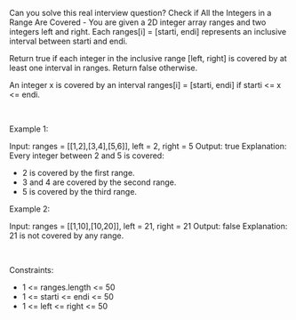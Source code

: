 Can you solve this real interview question? Check if All the Integers in a Range Are Covered - You are given a 2D integer array ranges and two integers left and right. Each ranges[i] = [starti, endi] represents an inclusive interval between starti and endi.

Return true if each integer in the inclusive range [left, right] is covered by at least one interval in ranges. Return false otherwise.

An integer x is covered by an interval ranges[i] = [starti, endi] if starti <= x <= endi.

 

Example 1:


Input: ranges = [[1,2],[3,4],[5,6]], left = 2, right = 5
Output: true
Explanation: Every integer between 2 and 5 is covered:
- 2 is covered by the first range.
- 3 and 4 are covered by the second range.
- 5 is covered by the third range.


Example 2:


Input: ranges = [[1,10],[10,20]], left = 21, right = 21
Output: false
Explanation: 21 is not covered by any range.


 

Constraints:

 * 1 <= ranges.length <= 50
 * 1 <= starti <= endi <= 50
 * 1 <= left <= right <= 50